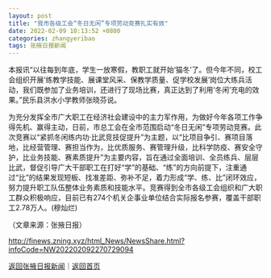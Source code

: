 ```yaml
---
layout: post
title: "我市各级工会“冬日无闲”专项劳动竞赛扎实有效"
date: 2022-02-09 10:13:52 +0800
categories: zhangyeribao
tags: 张掖日报新闻
---
```

<p>本报讯“以往每到年底，学生一放寒假，教职工就开始‘猫冬’了。但今年不同，校工会组织开展‘练教学技能、展课堂风采、保教学质量、促学校发展’岗位大练兵活动，我们既参加了业务培训，还进行了现场比赛，真正达到了利用‘冬闲’充电的效果。”民乐县洪水小学教师张晓芬说。</p>
 <p>为充分发挥全市广大职工在经济社会建设中的主力军作用，为做好今年各项工作争得先机、赢得主动，日前，市总工会在全市范围启动“冬日无闲”专项劳动竞赛。此次竞赛以“紧抓冬闲练内功·比武竞技促提升”为主题，以“比项目争引、赛项目落地，比经营管理、赛担当作为，比优质服务、赛管理升级，比科学防疫、赛安全守护，比业务技能、赛素质提升”为主要内容，旨在通过全面培训、全员练兵、层层比武，督促引导广大干部职工在打好“学”的基础、“练”的方向前提下，注重通过“比”的结果发现短板、找准差距、弥补不足，着力形成“学、练、比”闭环效应，努力提升职工队伍整体业务素质和技能水平。竞赛得到全市各级工会组织和广大职工群众积极响应，目前已有274个机关企事业单位结合实际报名参赛，覆盖干部职工2.78万人。(穆灿烂)</p><p class="em_media">（文章来源：张掖日报）</p>

<http://finews.zning.xyz/html_News/NewsShare.html?infoCode=NW202202092270729094>

[返回张掖日报新闻](//finews.withounder.com/category/zhangyeribao.html)｜[返回首页](//finews.withounder.com/)